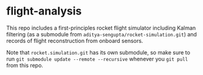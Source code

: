 # flight-analysis

This repo includes a first-principles rocket flight simulator including Kalman filtering (as a submodule from `aditya-sengupta/rocket-simulation.git`) and records of flight reconstruction from onboard sensors.

Note that 	`rocket.simulation.git` has its own submodule, so make sure to run `git submodule update --remote --recursive` whenever you `git pull` from this repo.
